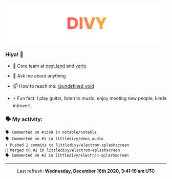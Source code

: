 
![](https://github.com/divy-work/divy-work/raw/master/assets/divy.png)

### Hiya! 👋

- 🔭 Core team at [nest.land](https://github.com/nestdotland/nest.land) and [verto](https://github.com/useverto/verto)

- 💬 Ask me about anything

- 📫 How to reach me: [@undefined_void](https://instagram.com/divy.exe)

- ⚡ Fun fact: I play guitar, listen to music, enjoy meeting new people, kinda introvert.

### 🗣 My activity:

```
🗣 Commented on #1398 in notable/notable
🗣 Commented on #1 in littledivy/deno_audio
⬆️ Pushed 2 commits to littledivy/electron-splashscreen
🎉 Merged PR #2 in littledivy/electron-splashscreen
🗣 Commented on #2 in littledivy/electron-splashscreen
```

------------
<p align="center">Last refresh: <b>Wednesday, December 16th 2020, 3:41:19 am UTC</b></p>
